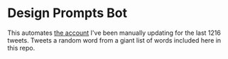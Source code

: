 # Design Prompts Bot

This automates [the account](https://twitter.com/designprompts) I've been manually updating for the last 1216 tweets. Tweets a random word from a giant list of words included here in this repo.
